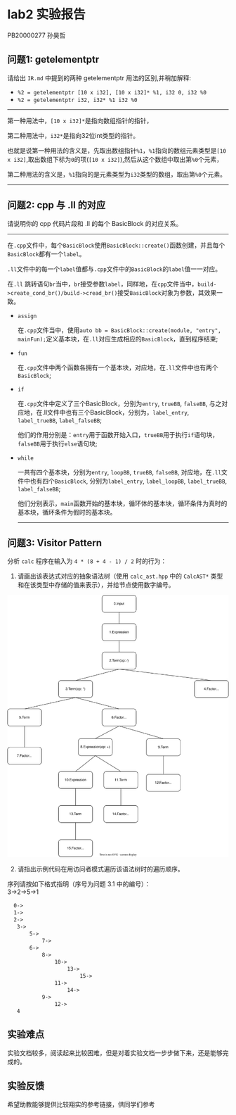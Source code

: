 # lab2 实验报告
PB20000277 孙昊哲

## 问题1: getelementptr
请给出 `IR.md` 中提到的两种 getelementptr 用法的区别,并稍加解释:
  - `%2 = getelementptr [10 x i32], [10 x i32]* %1, i32 0, i32 %0`
  - `%2 = getelementptr i32, i32* %1 i32 %0`

  -------

第一种用法中，`[10 x i32]*`是指向数组指针的指针，

第二种用法中，`i32*`是指向32位int类型的指针。

也就是说第一种用法的含义是，先取出数组指针`%1`，`%1`指向的数组元素类型是`[10 x i32]`,取出数组下标为`0`的项(`[10 x i32]`),然后从这个数组中取出第`%0`个元素，

第二种用法的含义是，`%1`指向的是元素类型为`i32`类型的数组，取出第`%0`个元素。

  -----------

## 问题2: cpp 与 .ll 的对应
请说明你的 cpp 代码片段和 .ll 的每个 BasicBlock 的对应关系。

---------

在`.cpp`文件中，每个`BasicBlock`使用`BasicBlock::create()`函数创建，并且每个`BasicBlock`都有一个`label`。

`.ll`文件中的每一个`label`值都与`.cpp`文件中的`BasicBlock`的`label`值一一对应。

在`.ll` 跳转语句`br`当中，`br`接受参数`label`，同样地，在`cpp`文件当中，`build->create_cond_br()/build->cread_br()`接受`BasicBlock`对象为参数，其效果一致。

* `assign`
  
  在`.cpp`文件当中，使用`auto bb = BasicBlock::create(module, "entry", mainFun);`定义基本块，在`.ll`对应生成相应的`BasicBlock`，直到程序结束;

* `fun`

  在`.cpp`文件中两个函数各拥有一个基本块，对应地，在`.ll`文件中也有两个`BasicBlock`;

* `if`

  在`.cpp`文件中定义了三个BasicBlock，分别为`entry`, `trueBB`, `falseBB`, 与之对应地，在.ll文件中也有三个BasicBlock，分别为，`label_entry`, `label_trueBB`, `label_falseBB`;

  他们的作用分别是：`entry`用于函数开始入口，`trueBB`用于执行`if`语句块，`falseBB`用于执行`else`语句块;

* `while`

  一共有四个基本块，分别为`entry`, `loopBB`, `trueBB`, `falseBB`, 对应地，在`.ll`文件中也有四个`BasicBlock`, 分别为`label_entry`, `label_loopBB`, `label_trueBB`, `label_falseBB`;

  他们分别表示，`main`函数开始的基本块，循环体的基本块，循环条件为真时的基本块，循环条件为假时的基本块。

  -----------

## 问题3: Visitor Pattern
分析 `calc` 程序在输入为 `4 * (8 + 4 - 1) / 2` 时的行为：
1. 请画出该表达式对应的抽象语法树（使用 `calc_ast.hpp` 中的 `CalcAST*` 类型和在该类型中存储的值来表示），并给节点使用数字编号。

  ![](fig/1.svg)
  
2. 请指出示例代码在用访问者模式遍历该语法树时的遍历顺序。

序列请按如下格式指明（序号为问题 3.1 中的编号）：  
3->2->5->1

 ```
   0->
   1->
   2->
   	3->
   		5->
   			7->
   		6->
   			8->
   				10->
   					13->
   						15->
   				11->
   					14->
   			9->
   				12->
   	4
   ```

## 实验难点
实验文档较多，阅读起来比较困难，但是对着实验文档一步步做下来，还是能够完成的。

## 实验反馈
希望助教能够提供比较翔实的参考链接，供同学们参考
